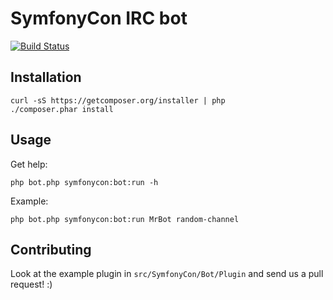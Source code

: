 SymfonyCon IRC bot
==================

[![Build Status](https://travis-ci.org/jakzal/SymfonyConBot.png)](https://travis-ci.org/jakzal/SymfonyConBot)

Installation
------------

    curl -sS https://getcomposer.org/installer | php
    ./composer.phar install

Usage
-----

Get help:

    php bot.php symfonycon:bot:run -h

Example:

    php bot.php symfonycon:bot:run MrBot random-channel

Contributing
------------

Look at the example plugin in `src/SymfonyCon/Bot/Plugin` and send us a pull request! :)
